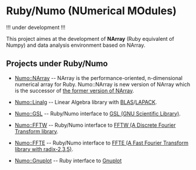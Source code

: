 # Ruby/Numo (NUmerical MOdules)

!!! under development !!!

This project aimes at the development of
**NArray** (Ruby equivalent of Numpy) and
data analysis environment based on NArray.

## Projects under Ruby/Numo

* [Numo::NArray](https://github.com/ruby-numo/narray) --
NArray is the performance-oriented, n-dimensional numerical array for Ruby.
Numo::NArray is new version of NArray which is the successor of
[the former version of NArray](https://github.com/masa16/narray).

* [Numo::Linalg](https://github.com/ruby-numo/linalg) --
Linear Algebra library with [BLAS](http://www.netlib.org/blas/)/[LAPACK](http://www.netlib.org/lapack/).

* [Numo::GSL](https://github.com/ruby-numo/gsl) --
Ruby/Numo interface to [GSL (GNU Scientific Library)](http://www.gnu.org/software/gsl/).

* [Numo::FFTW](https://github.com/ruby-numo/fftw) --
Ruby/Numo interface to [FFTW (A Discrete Fourier Transform library](http://www.fft.org/).

* [Numo::FFTE](https://github.com/ruby-numo/ffte) --
Ruby/Numo interface to [FFTE (A Fast Fourier Transform library with radix-2,3,5)](http://www.ffte.jp/).

* [Numo::Gnuplot](https://github.com/ruby-numo/gnuplot) --
Ruby interface to [Gnuplot](http://www.gnuplot.info/)
